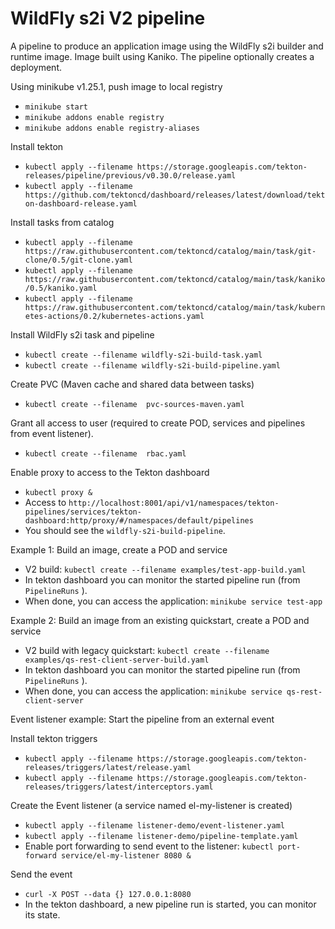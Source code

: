 # WildFly s2i V2 pipeline

A pipeline to produce an application image using the WildFly s2i builder and runtime image. Image built using Kaniko.
The pipeline optionally creates a deployment.

Using minikube v1.25.1, push image to local registry

* ``minikube start``
* ``minikube addons enable registry``
* ``minikube addons enable registry-aliases``

Install tekton

* ``kubectl apply --filename https://storage.googleapis.com/tekton-releases/pipeline/previous/v0.30.0/release.yaml``
* ``kubectl apply --filename https://github.com/tektoncd/dashboard/releases/latest/download/tekton-dashboard-release.yaml``

Install tasks from catalog

* ``kubectl apply --filename https://raw.githubusercontent.com/tektoncd/catalog/main/task/git-clone/0.5/git-clone.yaml``
* ``kubectl apply --filename https://raw.githubusercontent.com/tektoncd/catalog/main/task/kaniko/0.5/kaniko.yaml``
* ``kubectl apply --filename https://raw.githubusercontent.com/tektoncd/catalog/main/task/kubernetes-actions/0.2/kubernetes-actions.yaml``

Install WildFly s2i task and pipeline

* ``kubectl create --filename wildfly-s2i-build-task.yaml``
* ``kubectl create --filename wildfly-s2i-build-pipeline.yaml``

Create PVC (Maven cache and shared data between tasks)

* ``kubectl create --filename  pvc-sources-maven.yaml``

Grant all access to user (required to create POD, services and pipelines from event listener).
* ``kubectl create --filename  rbac.yaml``

Enable proxy to access to the Tekton dashboard

* ``kubectl proxy &``
* Access to ``http://localhost:8001/api/v1/namespaces/tekton-pipelines/services/tekton-dashboard:http/proxy/#/namespaces/default/pipelines``
* You should see the ``wildfly-s2i-build-pipeline``.

Example 1: Build an image, create a POD and service

* V2 build: ``kubectl create --filename examples/test-app-build.yaml``
* In tekton dashboard you can monitor the started pipeline run (from ``PipelineRuns`` ).
* When done, you can access the application: ``minikube service test-app``

Example 2: Build an image from an existing quickstart, create a POD and service

* V2 build with legacy quickstart: ``kubectl create --filename examples/qs-rest-client-server-build.yaml``
* In tekton dashboard you can monitor the started pipeline run (from ``PipelineRuns`` ).
* When done, you can access the application: ``minikube service qs-rest-client-server``

Event listener example: Start the pipeline from an external event

Install tekton triggers

* ``kubectl apply --filename https://storage.googleapis.com/tekton-releases/triggers/latest/release.yaml``
* ``kubectl apply --filename https://storage.googleapis.com/tekton-releases/triggers/latest/interceptors.yaml``

Create the Event listener (a service named el-my-listener is created)

* ``kubectl apply --filename listener-demo/event-listener.yaml``
* ``kubectl apply --filename listener-demo/pipeline-template.yaml``
* Enable port forwarding to send event to the listener: ``kubectl port-forward service/el-my-listener 8080 &``

Send the event

* ``curl -X POST --data {} 127.0.0.1:8080``
* In the tekton dashboard, a new pipeline run is started, you can monitor its state.
